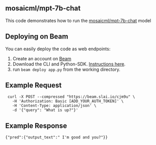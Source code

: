 ## mosaicml/mpt-7b-chat

This code demonstrates how to run the [mosaicml/mpt-7b-chat](https://huggingface.co/mosaicml/mpt-7b-chat) model

## Deploying on Beam

You can easily deploy the code as web endpoints:

1. Create an account on [Beam](https://beam.cloud)
2. Download the CLI and Python-SDK. [Instructions here](https://docs.beam.cloud/getting-started/quickstart).
3. run `beam deploy app.py` from the working directory.

## Example Request

```cURL
 curl -X POST --compressed "https://beam.slai.io/cjm9u" \
   -H 'Authorization: Basic [ADD_YOUR_AUTH_TOKEN]' \
   -H 'Content-Type: application/json' \
   -d '{"query": "What is up?"}'
```

## Example Response

```cURL
{"pred":{"output_text":" I'm good and you?"}}
```
